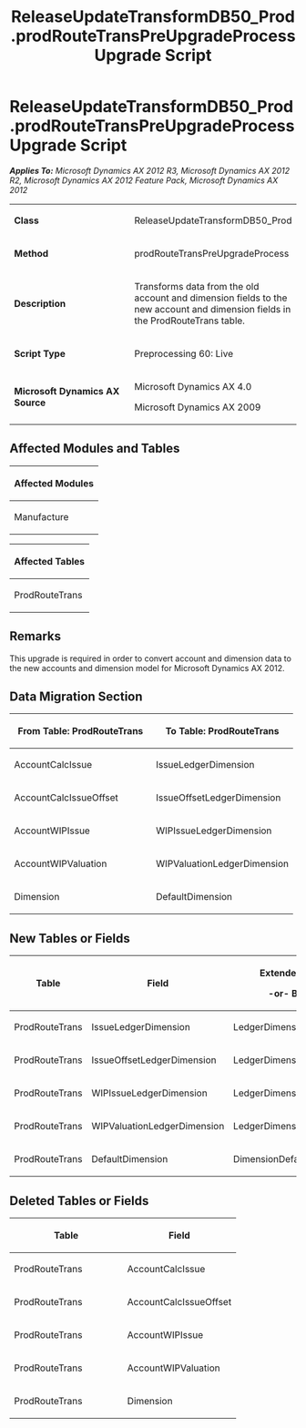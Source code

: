﻿---
title: ReleaseUpdateTransformDB50_Prod.prodRouteTransPreUpgradeProcess Upgrade Script
TOCTitle: ReleaseUpdateTransformDB50_Prod.prodRouteTransPreUpgradeProcess Upgrade Script
ms:assetid: c84f1023-ddd0-ffd2-e6ba-e5e3b30d89a5
ms:mtpsurl: https://msdn.microsoft.com/en-us/library/JJ719595(v=AX.60)
ms:contentKeyID: 49711162
ms.date: 05/18/2015
mtps_version: v=AX.60
---

# ReleaseUpdateTransformDB50\_Prod.prodRouteTransPreUpgradeProcess Upgrade Script 


_**Applies To:** Microsoft Dynamics AX 2012 R3, Microsoft Dynamics AX 2012 R2, Microsoft Dynamics AX 2012 Feature Pack, Microsoft Dynamics AX 2012_

<table>
<colgroup>
<col style="width: 50%" />
<col style="width: 50%" />
</colgroup>
<tbody>
<tr class="odd">
<td><p><strong>Class</strong></p></td>
<td><p>ReleaseUpdateTransformDB50_Prod</p></td>
</tr>
<tr class="even">
<td><p><strong>Method</strong></p></td>
<td><p>prodRouteTransPreUpgradeProcess</p></td>
</tr>
<tr class="odd">
<td><p><strong>Description</strong></p></td>
<td><p>Transforms data from the old account and dimension fields to the new account and dimension fields in the ProdRouteTrans table.</p></td>
</tr>
<tr class="even">
<td><p><strong>Script Type</strong></p></td>
<td><p>Preprocessing 60: Live</p></td>
</tr>
<tr class="odd">
<td><p><strong>Microsoft Dynamics AX Source</strong></p></td>
<td><p>Microsoft Dynamics AX 4.0</p>
<p>Microsoft Dynamics AX 2009</p></td>
</tr>
</tbody>
</table>


## Affected Modules and Tables

<table>
<colgroup>
<col style="width: 100%" />
</colgroup>
<thead>
<tr class="header">
<th><p>Affected Modules</p></th>
</tr>
</thead>
<tbody>
<tr class="odd">
<td><p>Manufacture</p></td>
</tr>
</tbody>
</table>


<table>
<colgroup>
<col style="width: 100%" />
</colgroup>
<thead>
<tr class="header">
<th><p>Affected Tables</p></th>
</tr>
</thead>
<tbody>
<tr class="odd">
<td><p>ProdRouteTrans</p></td>
</tr>
</tbody>
</table>


## Remarks

This upgrade is required in order to convert account and dimension data to the new accounts and dimension model for Microsoft Dynamics AX 2012.

## Data Migration Section

<table>
<colgroup>
<col style="width: 50%" />
<col style="width: 50%" />
</colgroup>
<thead>
<tr class="header">
<th><p>From Table: ProdRouteTrans</p></th>
<th><p>To Table: ProdRouteTrans</p></th>
</tr>
</thead>
<tbody>
<tr class="odd">
<td><p>AccountCalcIssue</p></td>
<td><p>IssueLedgerDimension</p></td>
</tr>
<tr class="even">
<td><p>AccountCalcIssueOffset</p></td>
<td><p>IssueOffsetLedgerDimension</p></td>
</tr>
<tr class="odd">
<td><p>AccountWIPIssue</p></td>
<td><p>WIPIssueLedgerDimension</p></td>
</tr>
<tr class="even">
<td><p>AccountWIPValuation</p></td>
<td><p>WIPValuationLedgerDimension</p></td>
</tr>
<tr class="odd">
<td><p>Dimension</p></td>
<td><p>DefaultDimension</p></td>
</tr>
</tbody>
</table>


## New Tables or Fields

<table>
<colgroup>
<col style="width: 33%" />
<col style="width: 33%" />
<col style="width: 33%" />
</colgroup>
<thead>
<tr class="header">
<th><p>Table</p></th>
<th><p>Field</p></th>
<th><p>Extended Data Type</p>
<p>-or- Base Enum</p></th>
</tr>
</thead>
<tbody>
<tr class="odd">
<td><p>ProdRouteTrans</p></td>
<td><p>IssueLedgerDimension</p></td>
<td><p>LedgerDimensionDefaultAccount</p></td>
</tr>
<tr class="even">
<td><p>ProdRouteTrans</p></td>
<td><p>IssueOffsetLedgerDimension</p></td>
<td><p>LedgerDimensionDefaultAccount</p></td>
</tr>
<tr class="odd">
<td><p>ProdRouteTrans</p></td>
<td><p>WIPIssueLedgerDimension</p></td>
<td><p>LedgerDimensionDefaultAccount</p></td>
</tr>
<tr class="even">
<td><p>ProdRouteTrans</p></td>
<td><p>WIPValuationLedgerDimension</p></td>
<td><p>LedgerDimensionDefaultAccount</p></td>
</tr>
<tr class="odd">
<td><p>ProdRouteTrans</p></td>
<td><p>DefaultDimension</p></td>
<td><p>DimensionDefault</p></td>
</tr>
</tbody>
</table>


## Deleted Tables or Fields

<table>
<colgroup>
<col style="width: 50%" />
<col style="width: 50%" />
</colgroup>
<thead>
<tr class="header">
<th><p>Table</p></th>
<th><p>Field</p></th>
</tr>
</thead>
<tbody>
<tr class="odd">
<td><p>ProdRouteTrans</p></td>
<td><p>AccountCalcIssue</p></td>
</tr>
<tr class="even">
<td><p>ProdRouteTrans</p></td>
<td><p>AccountCalcIssueOffset</p></td>
</tr>
<tr class="odd">
<td><p>ProdRouteTrans</p></td>
<td><p>AccountWIPIssue</p></td>
</tr>
<tr class="even">
<td><p>ProdRouteTrans</p></td>
<td><p>AccountWIPValuation</p></td>
</tr>
<tr class="odd">
<td><p>ProdRouteTrans</p></td>
<td><p>Dimension</p></td>
</tr>
</tbody>
</table>

  


